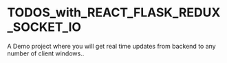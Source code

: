 # TODOS_with_REACT_FLASK_REDUX_SOCKET_IO
A Demo project where you will get real time updates from backend to any number of client windows..
